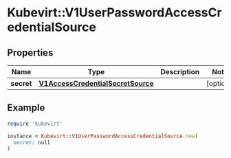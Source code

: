 # Kubevirt::V1UserPasswordAccessCredentialSource

## Properties

| Name | Type | Description | Notes |
| ---- | ---- | ----------- | ----- |
| **secret** | [**V1AccessCredentialSecretSource**](V1AccessCredentialSecretSource.md) |  | [optional] |

## Example

```ruby
require 'kubevirt'

instance = Kubevirt::V1UserPasswordAccessCredentialSource.new(
  secret: null
)
```

